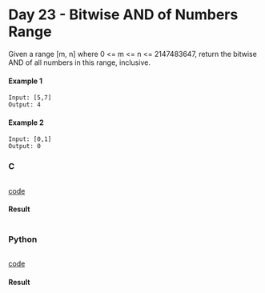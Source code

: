 # Day 23 - Bitwise AND of Numbers Range
Given a range [m, n] where 0 <= m <= n <= 2147483647, return the bitwise AND of all numbers in this range, inclusive.

#### Example 1
```
Input: [5,7]
Output: 4
```

#### Example 2
```
Input: [0,1]
Output: 0
```

### C
```C

```
[code](C/bitwise-and-of-numbers-range.c)

#### Result
```

```

### Python
```python

```
[code](Python/bitwise-and-of-numbers-range.py)

#### Result
```

```
